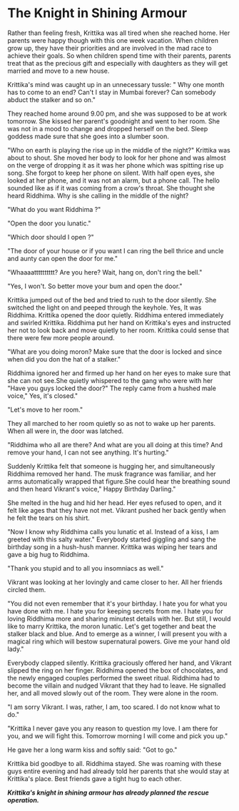 # The Knight in Shining Armour

Rather than feeling fresh, Krittika was all tired when she reached home. Her parents were happy though with this one week vacation. When children grow up, they have their priorities and are involved in the mad race to achieve their goals. So when children spend time with their parents, parents treat that as the precious gift and especially with daughters as they will get married and move to a new house.

Krittika's mind was caught up in an unnecessary tussle: " Why one month has to come to an end? Can't I stay in Mumbai forever? Can somebody abduct the stalker and so on."

They reached home around 9.00 pm, and she was supposed to be at work tomorrow. She kissed her parent's goodnight and went to her room. She was not in a mood to change and dropped herself on the bed. Sleep goddess made sure that she goes into a slumber soon.

"Who on earth is playing the rise up in the middle of the night?" Krittika was about to shout. She moved her body to look for her phone and was almost on the verge of dropping it as it was her phone which was spitting rise up song. She forgot to keep her phone on silent. With half open eyes, she looked at her phone, and it was not an alarm, but a phone call. The hello sounded like as if it was coming from a crow's throat. She thought she heard Riddhima. Why is she calling in the middle of the night? 

"What do you want Riddhima ?"

"Open the door you lunatic."

"Which door should I open ?"

"The door of your house or if you want I can ring the bell thrice and uncle and aunty can open the door for me."

"Whaaaatttttttttt? Are you here? Wait, hang on, don't ring the bell."

"Yes, I won't. So better move your bum and open the door."

Krittika jumped out of the bed and tried to rush to the door silently. She switched the light on and peeped through the keyhole. Yes, It was Riddhima. Krittika opened the door quietly. Riddhima entered immediately and swirled Krittika. Riddhima put her hand on Krittika's eyes and instructed her not to look back and move quietly to her room. Krittika could sense that there were few more people around.

"What are you doing moron? Make sure that the door is locked and since when did you don the hat of a stalker."

Riddhima ignored her and firmed up her hand on her eyes to make sure that she can not see.She quietly whispered to the gang who were with her "Have you guys locked the door?" The reply came from a hushed male voice," Yes, it's closed."

"Let's move to her room."

They all marched to her room quietly so as not to wake up her parents. When all were in, the door was latched.

"Riddhima who all are there? And what are you all doing at this time? And remove your hand, I can not see anything. It's hurting."

Suddenly Krittika felt that someone is hugging her, and simultaneously Riddhima removed her hand. The musk fragrance was familiar, and her arms automatically wrapped that figure.She could hear the breathing sound and then heard Vikrant's voice," Happy Birthday Darling."

She melted in the hug and hid her head. Her eyes refused to open, and it felt like ages that they have not met. Vikrant pushed her back gently when he felt the tears on his shirt.

"Now I know why Riddhima calls you lunatic et al. Instead of a kiss, I am greeted with this salty water."
Everybody started giggling and sang the birthday song in a hush-hush manner. Krittika was wiping her tears and gave a big hug to Riddhima.

"Thank you stupid and to all you insomniacs as well."

Vikrant was looking at her lovingly and came closer to her. All her friends circled them.

"You did not even remember that it's your birthday. I hate you for what you have done with me. I hate you for keeping secrets from me. I hate you for loving Riddhima more and sharing minutest details with her. But still, I would like to marry Krittika, the moron lunatic. Let's get together and beat the stalker black and blue. And to emerge as a winner, I will present you with a magical ring which will bestow supernatural powers. Give me your hand old lady."

Everybody clapped silently. Krittika graciously offered her hand, and Vikrant slipped the ring on her finger. Riddhima opened the box of chocolates, and the newly engaged couples performed the sweet ritual.
Riddhima had to become the villain and nudged Vikrant that they had to leave. He signalled her, and all moved slowly out of the room. They were alone in the room.

"I am sorry Vikrant. I was, rather, I am, too scared. I do not know what to do."

"Krittika I never gave you any reason to question my love. I am there for you, and we will fight this. Tomorrow morning I will come and pick you up."

He gave her a long warm kiss and softly said: "Got to go."

Krittika bid goodbye to all. Riddhima stayed. She was roaming with these guys entire evening and had already told her parents that she would stay at Krittika's place. Best friends gave a tight hug to each other.

***Krittika's knight in shining armour has already planned the rescue operation.***